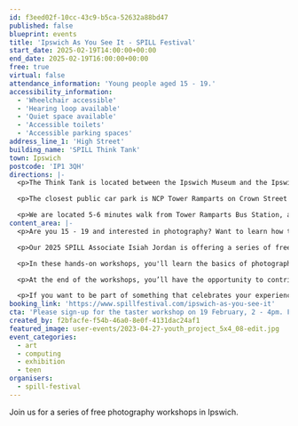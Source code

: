 ```yaml
---
id: f3eed02f-10cc-43c9-b5ca-52632a88bd47
published: false
blueprint: events
title: 'Ipswich As You See It - SPILL Festival'
start_date: 2025-02-19T14:00:00+00:00
end_date: 2025-02-19T16:00:00+00:00
free: true
virtual: false
attendance_information: 'Young people aged 15 - 19.'
accessibility_information:
  - 'Wheelchair accessible'
  - 'Hearing loop available'
  - 'Quiet space available'
  - 'Accessible toilets'
  - 'Accessible parking spaces'
address_line_1: 'High Street'
building_name: 'SPILL Think Tank'
town: Ipswich
postcode: 'IP1 3QH'
directions: |-
  <p>The Think Tank is located between the Ipswich Museum and the Ipswich Art Gallery, set back from High Street and accessed by a short path. </p>

  <p>The closest public car park is NCP Tower Ramparts on Crown Street (IP1 3DH), which is open 24 hours a day, Monday to Sunday. The council-run Crown Street Car Park (IP1 3HS) also offers ample parking, just a couple of minutes walk away, and is open from 8am until 6.30pm (with a later closing time of 11.30pm on Friday and Saturday).</p>

  <p>We are located 5-6 minutes walk from Tower Ramparts Bus Station, a hub for bus routes from all around Ipswich and the surrounding areas.</p>
content_area: |-
  <p>Are you 15 - 19 and interested in photography? Want to learn how to use photography to express yourself and tell your story?</p>

  <p>Our 2025 SPILL Associate Isiah Jordan is offering a series of free photography workshops where you’ll get the chance to explore your local community, photograph what matters to you, and reflect on your personal experiences, challenges, and dreams.</p>

  <p>In these hands-on workshops, you'll learn the basics of photography—how to use a camera, understand composition, and create a meaningful project. But it’s not just about learning technical skills; it’s about diving into important conversations around identity, belonging, social issues, and what it means to live where you do. As you create your photos, you'll get the chance to think critically about what you’re capturing and why it matters.</p>

  <p>At the end of the workshops, you’ll have the opportunity to contribute to a special publication and have your work showcased at SPILL Festival 2025. This is your chance to get your voice heard, share your perspective, and show the world what matters to you.</p>

  <p>If you want to be part of something that celebrates your experience, individuality and creativity, come join us!</p>
booking_link: 'https://www.spillfestival.com/ipswich-as-you-see-it'
cta: 'Please sign-up for the taster workshop on 19 February, 2 - 4pm. Further dates to be announced.'
created_by: f2bfacfe-f54b-46a0-8e0f-4131dac24af1
featured_image: user-events/2023-04-27-youth_project_5x4_08-edit.jpg
event_categories:
  - art
  - computing
  - exhibition
  - teen
organisers:
  - spill-festival
---
```

Join us for a series of free photography workshops in Ipswich.